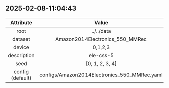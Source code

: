 
## 2025-02-08-11:04:43 


|  Attribute   |   Value   |
| :-------------: | :-----------: |
|  root  |   ../../data    |
|  dataset  |   Amazon2014Electronics_550_MMRec    |
|  device  |   0,1,2,3    |
|  description  |   ele-css-5    |
|  seed  |   [0, 1, 2, 3, 4]    |
|  config (default)  |   configs/Amazon2014Electronics_550_MMRec.yaml    |
